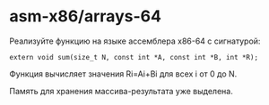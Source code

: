 # asm-x86/arrays-64

Реализуйте функцию на языке ассемблера x86-64 с сигнатурой:
```
extern void sum(size_t N, const int *A, const int *B, int *R);
```   

Функция вычисляет значения Ri=Ai+Bi для всех i от 0 до N.

Память для хранения массива-результата уже выделена.
